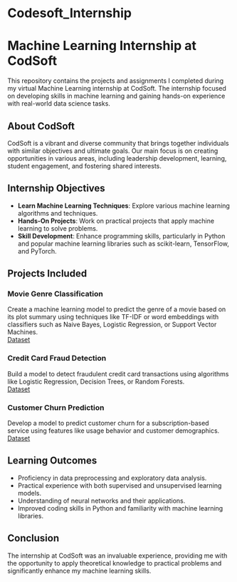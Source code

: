 # Codesoft_Internship
# Machine Learning Internship at CodSoft

This repository contains the projects and assignments I completed during my virtual Machine Learning internship at CodSoft. The internship focused on developing skills in machine learning and gaining hands-on experience with real-world data science tasks.

## About CodSoft

CodSoft is a vibrant and diverse community that brings together individuals with similar objectives and ultimate goals. Our main focus is on creating opportunities in various areas, including leadership development, learning, student engagement, and fostering shared interests.

## Internship Objectives

- **Learn Machine Learning Techniques**: Explore various machine learning algorithms and techniques.
- **Hands-On Projects**: Work on practical projects that apply machine learning to solve problems.
- **Skill Development**: Enhance programming skills, particularly in Python and popular machine learning libraries such as scikit-learn, TensorFlow, and PyTorch.

## Projects Included

### Movie Genre Classification
Create a machine learning model to predict the genre of a movie based on its plot summary using techniques like TF-IDF or word embeddings with classifiers such as Naive Bayes, Logistic Regression, or Support Vector Machines.  
[Dataset](https://www.kaggle.com/datasets/hijest/genre-classification-dataset-imdb)

### Credit Card Fraud Detection
Build a model to detect fraudulent credit card transactions using algorithms like Logistic Regression, Decision Trees, or Random Forests.  
[Dataset](https://www.kaggle.com/datasets/kartik2112/fraud-detection)

### Customer Churn Prediction
Develop a model to predict customer churn for a subscription-based service using features like usage behavior and customer demographics.  
[Dataset](https://www.kaggle.com/datasets/shantanudhakadd/bank-customer-churn-prediction)


## Learning Outcomes

- Proficiency in data preprocessing and exploratory data analysis.
- Practical experience with both supervised and unsupervised learning models.
- Understanding of neural networks and their applications.
- Improved coding skills in Python and familiarity with machine learning libraries.

## Conclusion

The internship at CodSoft was an invaluable experience, providing me with the opportunity to apply theoretical knowledge to practical problems and significantly enhance my machine learning skills.
